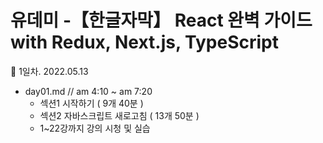 # 유데미 -【한글자막】 React 완벽 가이드 with Redux, Next.js, TypeScript

🌼 1일차. 2022.05.13
- day01.md // am 4:10 ~ am 7:20
  - 섹션1 시작하기 ( 9개 40분 )
  - 섹션2 자바스크립트 새로고침 ( 13개 50분 ) 
  - 1~22강까지 강의 시청 및 실습



